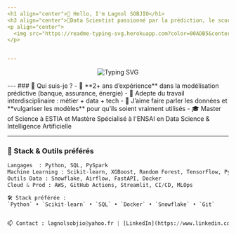 ```yaml
---
<h1 align="center">👋 Hello, I'm Lagnol SOBJIO</h1>
<h3 align="center">🚀Data Scientist passionné par la prédiction, le scoring et l’impact réel des modèles</h3>
<p align="center">
  <img src="https://readme-typing-svg.herokuapp.com?color=00ADB5&center=true&vCenter=true&multiline=true&lines=🔍+Scoring%2C+Prédiction%2C+Séries+Temporelles;" alt="Typing SVG" />
</p>


---
```

<p align="center">
  <img src="https://readme-typing-svg.herokuapp.com?color=00ADB5&center=true&vCenter=true&multiline=true&lines=🔍+🧠+Machine+Learning+%7C+Deep+Learning;📊+%7C+CI%2FCD+%7C+Cloud+%7C+API" alt="Typing SVG" />
</p>
---
### 🌱 Qui suis-je ?
- 🎯 **2+ ans d’expérience** dans la modélisation prédictive (banque, assurance, énergie)
- 🤝 Adepte du travail interdisciplinaire : métier + data + tech
- 💬 J’aime faire parler les données et **vulgariser les modèles** pour qu’ils soient vraiment utilisés
- 🎓 Master of Science à ESTIA et Mastère Spécialisé à l'ENSAI  en Data Science & Intelligence Artificielle

---

### 🧰 Stack & Outils préférés
```python
Langages  : Python, SQL, PySpark
Machine Learning : Scikit-learn, XGBoost, Random Forest, TensorFlow, PyTorch
Outils Data : Snowflake, Airflow, FastAPI, Docker
Cloud & Prod : AWS, GitHub Actions, Streamlit, CI/CD, MLOps

🛠️ Stack préférée :
`Python` • `Scikit-learn` • `SQL` • `Docker` • `Snowflake` • `Git`


📫 Contact : lagnolsobjio@yahoo.fr | [LinkedIn](https://www.linkedin.com/in/lagnol-sobjio/) | 📍 Île-de-France, France


